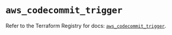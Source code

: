 # `aws_codecommit_trigger`

Refer to the Terraform Registry for docs: [`aws_codecommit_trigger`](https://registry.terraform.io/providers/hashicorp/aws/5.89.0/docs/resources/codecommit_trigger).
